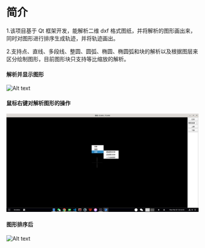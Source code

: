 # 简介

1.该项目基于 Qt 框架开发，能解析二维 dxf 格式图纸，并将解析的图形画出来，同时对图形进行排序生成轨迹，并将轨迹画出。

2.支持点、直线、多段线、整圆、圆弧、椭圆、椭圆弧和块的解析以及根据图层来区分绘制图形，目前图形块只支持等比缩放的解析。

#### 解析并显示图形

![Alt text](parseDXF0.png)

#### 鼠标右键对解析图形的操作

![Alt text](parseDXF2.png)

#### 图形排序后

![Alt text](parseDXF1.png)

